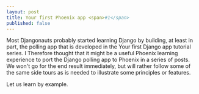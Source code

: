 ```yaml
---
layout: post
title: Your first Phoenix app <span>#1</span>
published: false
---
```


Most Djangonauts probably started learning Django by building, at least in part,
the polling app that is developed in the Your first Django app tutorial series. I
Therefore thought that it might be a useful Phoenix learning experience to port
the Django polling app to Phoenix in a series of posts. We won't go for the end
result immediately, but will rather follow some of the same side tours as is
needed to illustrate some principles or features.

Let us learn by example.
